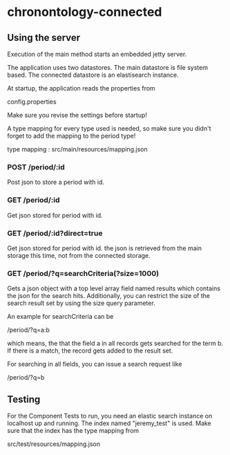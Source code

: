 # chronontology-connected

## Using the server

Execution of the main method starts an embedded 
jetty server.

The application uses two datastores. The main datastore is
file system based. The connected datastore is an elastisearch instance.

At startup, the application reads the properties from 

  config.properties

Make sure you revise the settings before startup!

A type mapping for every type used is needed, so make sure 
you didn't forget to add the mapping to the period type!
 
  type mapping : src/main/resources/mapping.json

### POST /period/:id 

Post json to store a period with id.

### GET /period/:id

Get json stored for period with id.

### GET /period/:id?direct=true

Get json stored for period with id. the json is retrieved from 
the main storage this time, not from the connected storage.

### GET /period/?q=searchCriteria(?size=1000)

Gets a json object with a top level array field named results which
contains the json for the search hits. Additionally, you can restrict the 
size of the search result set by using the size query parameter.

An example for searchCriteria can be

  /period/?q=a:b
  
which means, the that the field a in all records gets searched for the term b.
If there is a match, the record gets added to the result set.

For searching in all fields, you can issue a search request like

  /period/?q=b

## Testing

For the Component Tests to run, you need an elastic search 
instance on localhost up and running. The index named "jeremy_test" 
is used. Make sure that the index has the type mapping from

  src/test/resources/mapping.json
